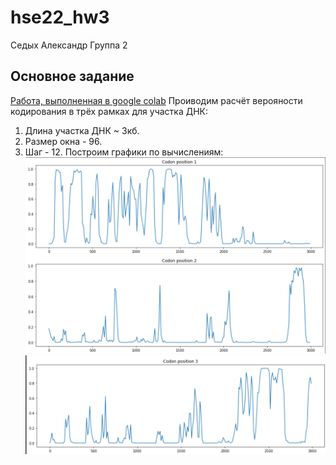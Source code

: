 # hse22_hw3
Седых Александр Группа 2
## Основное задание
[Работа, выполненная в google colab](https://colab.research.google.com/drive/160ZPlXuc2G7oBA9XLlUS65ltL8GDQIx-?usp=sharing)
Проиводим расчёт верояности кодирования в трёх рамках для участка ДНК:
1. Длина участка ДНК ~ 3кб.
2. Размер окна - 96.
3. Шаг - 12.
Построим графики по вычислениям:
![Скриншот 1](src/pic/graph1.png)
![Скриншот 2](src/pic/graph2.png)
